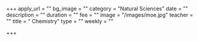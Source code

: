 +++
apply_url = ""
bg_image = ""
category = "Natural Sciences"
date = ""
description = ""
duration = ""
fee = ""
image = "/images/moe.jpg"
teacher = ""
title = " Chemistry"
type = ""
weekly = ""

+++
